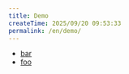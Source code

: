 ```yaml
---
title: Demo
createTime: 2025/09/20 09:53:33
permalink: /en/demo/
---
```


- [bar](./bar.md)
- [foo](./foo.md)
